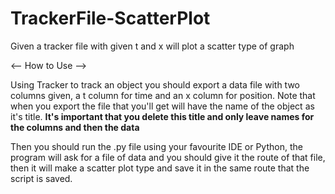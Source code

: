 # TrackerFile-ScatterPlot
Given a tracker file with given t and x will plot a scatter type of graph

<-- How to Use -->

Using Tracker to track an object you should export a data file with two columns given, a t column for time and an x column for position. Note that when you export the file
that you'll get will have the name of the object as it's title. <b>It's important that you delete this title and only leave names for the columns and then the data</b>

Then you should run the .py file using your favourite IDE or Python, the program will ask for a file of data and you should give it the route of that file, then it will make
a scatter plot type and save it in the same route that the script is saved.
